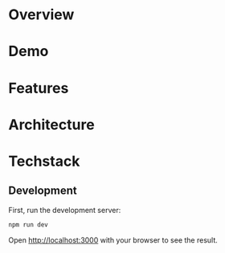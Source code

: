 
# Overview

# Demo

# Features

# Architecture

# Techstack

## Development

First, run the development server:

```bash
npm run dev
```

Open [http://localhost:3000](http://localhost:3000) with your browser to see the result.
